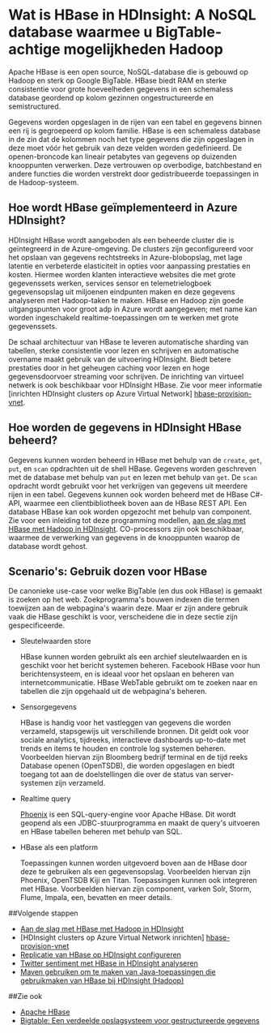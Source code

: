 <properties
    pageTitle="Wat is HBase in HDInsight? | Microsoft Azure"
    description="Een inleiding tot Apache HBase in HDInsight, een database NoSQL combineren Hadoop. Meer informatie over het gebruik gevallen en HBase in vergelijking met andere Hadoop-clusters."
    keywords="bigtable, nosql, wat is hbase"
    services="hdinsight"
    documentationCenter=""
    tags="azure-portal"
    authors="mumian" 
    manager="jhubbard"
    editor="cgronlun"/>

<tags
    ms.service="hdinsight"
    ms.workload="big-data"
    ms.tgt_pltfrm="na"
    ms.devlang="na"
    ms.topic="get-started-article"
    ms.date="09/14/2016"
    ms.author="jgao"/>



# <a name="what-is-hbase-in-hdinsight-a-nosql-database-that-provides-bigtable-like-capabilities-for-hadoop"></a>Wat is HBase in HDInsight: A NoSQL database waarmee u BigTable-achtige mogelijkheden Hadoop

Apache HBase is een open source, NoSQL-database die is gebouwd op Hadoop en sterk op Google BigTable. HBase biedt RAM en sterke consistentie voor grote hoeveelheden gegevens in een schemaless database geordend op kolom gezinnen ongestructureerde en semistructured.

Gegevens worden opgeslagen in de rijen van een tabel en gegevens binnen een rij is gegroepeerd op kolom familie. HBase is een schemaless database in de zin dat de kolommen noch het type gegevens die zijn opgeslagen in deze moet vóór het gebruik van deze velden worden gedefinieerd. De openen-broncode kan lineair petabytes van gegevens op duizenden knooppunten verwerken. Deze vertrouwen op overbodige, batchbestand en andere functies die worden verstrekt door gedistribueerde toepassingen in de Hadoop-systeem.

## <a name="how-is-hbase-implemented-in-azure-hdinsight"></a>Hoe wordt HBase geïmplementeerd in Azure HDInsight?

HDInsight HBase wordt aangeboden als een beheerde cluster die is geïntegreerd in de Azure-omgeving. De clusters zijn geconfigureerd voor het opslaan van gegevens rechtstreeks in Azure-blobopslag, met lage latentie en verbeterde elasticiteit in opties voor aanpassing prestaties en kosten. Hiermee worden klanten interactieve websites die met grote gegevenssets werken, services sensor en telemetrielogboek gegevensopslag uit miljoenen eindpunten maken en deze gegevens analyseren met Hadoop-taken te maken. HBase en Hadoop zijn goede uitgangspunten voor groot adp in Azure wordt aangegeven; met name kan worden ingeschakeld realtime-toepassingen om te werken met grote gegevenssets.

De schaal architectuur van HBase te leveren automatische sharding van tabellen, sterke consistentie voor lezen en schrijven en automatische overname maakt gebruik van de uitvoering HDInsight. Biedt betere prestaties door in het geheugen caching voor lezen en hoge gegevensdoorvoer streaming voor schrijven. De inrichting van virtueel netwerk is ook beschikbaar voor HDInsight HBase. Zie voor meer informatie [inrichten HDInsight clusters op Azure Virtual Network] [hbase-provision-vnet].

## <a name="how-is-data-managed-in-hdinsight-hbase"></a>Hoe worden de gegevens in HDInsight HBase beheerd?

Gegevens kunnen worden beheerd in HBase met behulp van de `create`, `get`, `put`, en `scan` opdrachten uit de shell HBase. Gegevens worden geschreven met de database met behulp van `put` en lezen met behulp van `get`. De `scan` opdracht wordt gebruikt voor het verkrijgen van gegevens uit meerdere rijen in een tabel. Gegevens kunnen ook worden beheerd met de HBase C#-API, waarmee een clientbibliotheek boven aan de HBase REST API. Een database HBase kan ook worden opgezocht met behulp van component. Zie voor een inleiding tot deze programming modellen, [aan de slag met HBase met Hadoop in HDInsight][hbase-get-started]. CO-processors zijn ook beschikbaar, waarmee de verwerking van gegevens in de knooppunten waarop de database wordt gehost.


## <a name="scenarios-use-cases-for-hbase"></a>Scenario's: Gebruik dozen voor HBase
De canonieke use-case voor welke BigTable (en dus ook HBase) is gemaakt is zoeken op het web. Zoekprogramma's bouwen indexen die termen toewijzen aan de webpagina's waarin deze. Maar er zijn andere gebruik vaak die HBase geschikt is voor, verscheidene die in deze sectie zijn gespecificeerde.

- Sleutelwaarden store

    HBase kunnen worden gebruikt als een archief sleutelwaarden en is geschikt voor het bericht systemen beheren. Facebook HBase voor hun berichtensysteem, en is ideaal voor het opslaan en beheren van internetcommunicatie. HBase WebTable gebruikt om te zoeken naar en tabellen die zijn opgehaald uit de webpagina's beheren.

- Sensorgegevens

    HBase is handig voor het vastleggen van gegevens die worden verzameld, stapsgewijs uit verschillende bronnen. Dit geldt ook voor sociale analytics, tijdreeks, interactieve dashboards up-to-date met trends en items te houden en controle log systemen beheren. Voorbeelden hiervan zijn Bloomberg bedrijf terminal en de tijd reeks Database openen (OpenTSDB), die worden opgeslagen en biedt toegang tot aan de doelstellingen die over de status van server-systemen zijn verzameld.

- Realtime query

    [Phoenix](http://phoenix.apache.org/) is een SQL-query-engine voor Apache HBase. Dit wordt geopend als een JDBC-stuurprogramma en maakt de query's uitvoeren en HBase tabellen beheren met behulp van SQL.

- HBase als een platform

    Toepassingen kunnen worden uitgevoerd boven aan de HBase door deze te gebruiken als een gegevensopslag. Voorbeelden hiervan zijn Phoenix, OpenTSDB Kiji en Titan. Toepassingen kunnen ook integreren met HBase. Voorbeelden hiervan zijn component, varken Solr, Storm, Flume, Impala, een, bevatten en meer details.


##<a name="next-steps"></a>Volgende stappen

- [Aan de slag met HBase met Hadoop in HDInsight][hbase-get-started]
- [HDInsight clusters op Azure Virtual Network inrichten] [hbase-provision-vnet]
- [Replicatie van HBase op HDInsight configureren](hdinsight-hbase-geo-replication.md)
- [Twitter sentiment met HBase in HDInsight analyseren][hbase-twitter-sentiment]
- [Maven gebruiken om te maken van Java-toepassingen die gebruikmaken van HBase bij HDInsight (Hadoop)][hbase-build-java-maven]

##<a name="see-also"></a>Zie ook

- [Apache HBase](https://hbase.apache.org/)
- [Bigtable: Een verdeelde opslagsysteem voor gestructureerde gegevens](http://research.google.com/archive/bigtable.html)




[hbase-provision-vnet]: hdinsight-hbase-provision-vnet.md

[hbase-twitter-sentiment]: hdinsight-hbase-analyze-twitter-sentiment.md

[hbase-build-java-maven]: hdinsight-hbase-build-java-maven.md

[hdinsight-use-hive]: hdinsight-use-hive.md

[hdinsight-storage]: ../hdinsight-hadoop-use-blob-storage.md

[hbase-get-started]: http://azure.microsoft.com/documentation/articles/hdinsight-hbase-get-started/

[azure-purchase-options]: http://azure.microsoft.com/pricing/purchase-options/
[azure-member-offers]: http://azure.microsoft.com/pricing/member-offers/
[azure-free-trial]: http://azure.microsoft.com/pricing/free-trial/
[azure-management-portal]: https://portal.azure.com/
[azure-create-storageaccount]: ../storage-create-storage-account.md

[apache-hadoop]: http://hadoop.apache.org/
